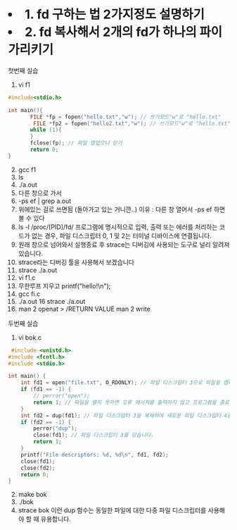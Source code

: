 <h1>
  <li> 1. fd 구하는 법 2가지정도 설명하기</li>
  <li> 2. fd 복사해서 2개의 fd가 하나의 파이 가리키기</li>
</h1>

첫번째 실습
1. vi f1

 ```c
#include<stdio.h>

int main(){
        FILE *fp = fopen("hello.txt","w"); // 쓰기모드"w"로 "hello.txt"
         FILE *fp2 = fopen("hello2.txt","w"); // 쓰기모드"w"로 "hello.txt"
        while (1){
        }
        fclose(fp); // 파일 열었으니 닫기
        return 0;
}
```

2. gcc f1 
3.  ls 
4. ./a.out
5. 다른 창으로 가서 
6. -ps ef | grep a.out
7. 위에있는 걸로 쓰면됨 (돌아가고 있는 거니깐..) 
이유 : 다른 창 열어서 -ps ef 하면 볼 수 있다
8. ls -l /proc/[PID]/fd/
프로그램에 명시적으로 입력, 출력 또는 에러를 처리하는 코드가 없는 경우, 파일 디스크립터 0, 1 및 2는 터미널 디바이스에 연결됩니다.
9. 원래 창으로 넘어와서 실행종료 후
strace는 디버깅에 사용되는 도구로 널리 알려져 있습니다.
10. strace라는 디버깅 툴을 사용해서 보겠습니다
11. strace ./a.out
12. vi f1.c
13. 무한루프 지우고 printf("hello!\n");
14. gcc fi.c
15. ./a.out
16 strace ./a.out
17. man 2 openat > /RETURN VALUE 
     man 2 write
 
두번째 실습
1. vi bok.c

```c
 #include <unistd.h>
#include <fcntl.h>
#include <stdio.h>

int main() {
    int fd1 = open("file.txt", O_RDONLY); // 파일 디스크립터 3으로 파일을 엽니다.
    if (fd1 == -1) {
        // perror("open");
        return 1; // 파일을 열지 못하면 오류 메시지를 출력하지 않고 프로그램을 종료합니다.
    }
    int fd2 = dup(fd1); // 파일 디스크립터 3을 복제하여 새로운 파일 디스크립터 4를 만듭니다.
    if (fd2 == -1) {
        perror("dup");
        close(fd1); // 파일 디스크립터 3를 닫습니다.
        return 1;
    }
    printf("File descriptors: %d, %d\n", fd1, fd2);
    close(fd1);
    close(fd2);
    return 0;
}
```
2. make bok
3. ./bok
4. strace bok 
이런 dup 함수는 동일한 파일에 대한 다중 파일 디스크립터를 사용해야 할 때 유용합니다.

